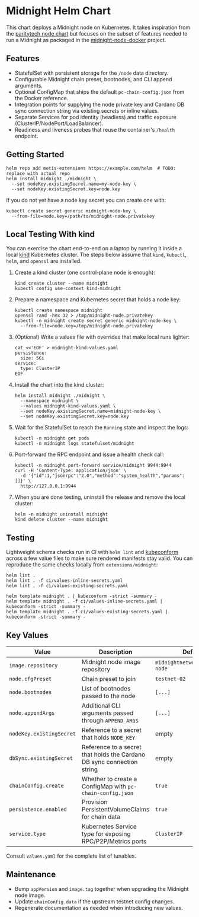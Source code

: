 # Midnight Helm Chart

This chart deploys a Midnight node on Kubernetes. It takes inspiration from the
[paritytech node chart](https://github.com/paritytech/helm-charts/tree/main/charts/node) but
focuses on the subset of features needed to run a Midnight as packaged in the
[midnight-node-docker](https://github.com/midnightntwrk/midnight-node-docker) project.

## Features

- StatefulSet with persistent storage for the `/node` data directory.
- Configurable Midnight chain preset, bootnodes, and CLI append arguments.
- Optional ConfigMap that ships the default `pc-chain-config.json` from the Docker reference.
- Integration points for supplying the node private key and Cardano DB sync connection string via existing secrets or inline values.
- Separate Services for pod identity (headless) and traffic exposure (ClusterIP/NodePort/LoadBalancer).
- Readiness and liveness probes that reuse the container's `/health` endpoint.

## Getting Started

```shell
helm repo add metis-extensions https://example.com/helm  # TODO: replace with actual repo
helm install midnight ./midnight \
  --set nodeKey.existingSecret.name=my-node-key \
  --set nodeKey.existingSecret.key=node.key
```

If you do not yet have a node key secret you can create one with:

```shell
kubectl create secret generic midnight-node-key \
  --from-file=node.key=/path/to/midnight-node.privatekey
```

## Local Testing With kind

You can exercise the chart end-to-end on a laptop by running it inside a local
[kind](https://kind.sigs.k8s.io/) Kubernetes cluster. The steps below assume
that `kind`, `kubectl`, `helm`, and `openssl` are installed.

1. Create a kind cluster (one control-plane node is enough):

   ```shell
   kind create cluster --name midnight
   kubectl config use-context kind-midnight
   ```

2. Prepare a namespace and Kubernetes secret that holds a node key:

   ```shell
   kubectl create namespace midnight
   openssl rand -hex 32 > /tmp/midnight-node.privatekey
   kubectl -n midnight create secret generic midnight-node-key \
     --from-file=node.key=/tmp/midnight-node.privatekey
   ```

3. (Optional) Write a values file with overrides that make local runs lighter:

   ```shell
   cat <<'EOF' > midnight-kind-values.yaml
   persistence:
     size: 5Gi
   service:
     type: ClusterIP
   EOF
   ```

4. Install the chart into the kind cluster:

   ```shell
   helm install midnight ./midnight \
     --namespace midnight \
     --values midnight-kind-values.yaml \
     --set nodeKey.existingSecret.name=midnight-node-key \
     --set nodeKey.existingSecret.key=node.key
   ```

5. Wait for the StatefulSet to reach the `Running` state and inspect the logs:

   ```shell
   kubectl -n midnight get pods
   kubectl -n midnight logs statefulset/midnight
   ```

6. Port-forward the RPC endpoint and issue a health check call:

   ```shell
   kubectl -n midnight port-forward service/midnight 9944:9944
   curl -H 'Content-Type: application/json' \
     -d '{"id":1,"jsonrpc":"2.0","method":"system_health","params":[]}' \
     http://127.0.0.1:9944
   ```

7. When you are done testing, uninstall the release and remove the local cluster:

   ```shell
   helm -n midnight uninstall midnight
   kind delete cluster --name midnight
   ```

## Testing

Lightweight schema checks run in CI with `helm lint` and
[kubeconform](https://github.com/yannh/kubeconform) across a few value files to
make sure rendered manifests stay valid. You can reproduce the same checks
locally from `extensions/midnight`:

```shell
helm lint .
helm lint . -f ci/values-inline-secrets.yaml
helm lint . -f ci/values-existing-secrets.yaml

helm template midnight . | kubeconform -strict -summary -
helm template midnight . -f ci/values-inline-secrets.yaml | kubeconform -strict -summary -
helm template midnight . -f ci/values-existing-secrets.yaml | kubeconform -strict -summary -
```

## Key Values

| Value | Description | Default |
|-------|-------------|---------|
| `image.repository` | Midnight node image repository | `midnightnetwork/midnight-node` |
| `node.cfgPreset` | Chain preset to join | `testnet-02` |
| `node.bootnodes` | List of bootnodes passed to the node | `[...]` |
| `node.appendArgs` | Additional CLI arguments passed through `APPEND_ARGS` | `[...]` |
| `nodeKey.existingSecret` | Reference to a secret that holds `NODE_KEY` | empty |
| `dbSync.existingSecret` | Reference to a secret that holds the Cardano DB sync connection string | empty |
| `chainConfig.create` | Whether to create a ConfigMap with `pc-chain-config.json` | `true` |
| `persistence.enabled` | Provision PersistentVolumeClaims for chain data | `true` |
| `service.type` | Kubernetes Service type for exposing RPC/P2P/Metrics ports | `ClusterIP` |

Consult `values.yaml` for the complete list of tunables.

## Maintenance

- Bump `appVersion` and `image.tag` together when upgrading the Midnight node image.
- Update `chainConfig.data` if the upstream testnet config changes.
- Regenerate documentation as needed when introducing new values.
